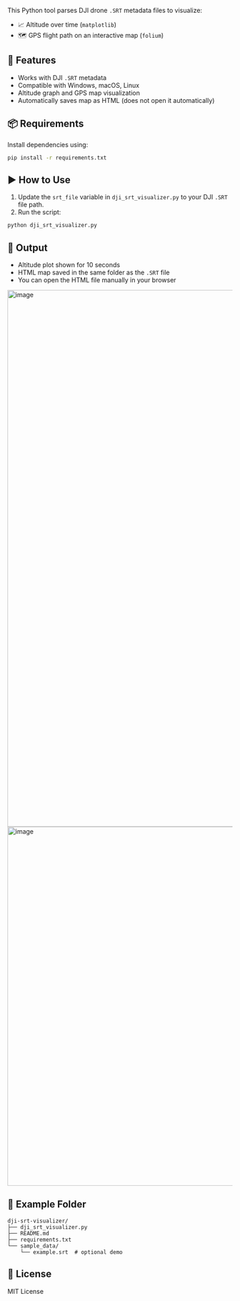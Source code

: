 
This Python tool parses DJI drone `.SRT` metadata files to visualize:

- 📈 Altitude over time (`matplotlib`)
- 🗺️ GPS flight path on an interactive map (`folium`)

## 🚀 Features

- Works with DJI `.SRT` metadata
- Compatible with Windows, macOS, Linux
- Altitude graph and GPS map visualization
- Automatically saves map as HTML (does not open it automatically)

## 📦 Requirements

Install dependencies using:
```bash
pip install -r requirements.txt
```

## ▶️ How to Use

1. Update the `srt_file` variable in `dji_srt_visualizer.py` to your DJI `.SRT` file path.
2. Run the script:
```bash
python dji_srt_visualizer.py
```

## 📁 Output

- Altitude plot shown for 10 seconds
- HTML map saved in the same folder as the `.SRT` file
- You can open the HTML file manually in your browser
  
<img width="1202" alt="image" src="https://github.com/user-attachments/assets/30ed8c62-acef-414a-ba66-963f15172817" />
<img width="804" alt="image" src="https://github.com/user-attachments/assets/72bf3770-ec2f-4c70-ac68-98c6c6deb849" />

## 📂 Example Folder

```
dji-srt-visualizer/
├── dji_srt_visualizer.py
├── README.md
├── requirements.txt
└── sample_data/
    └── example.srt  # optional demo
```

## 📄 License

MIT License
